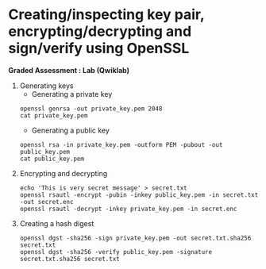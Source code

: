 # Creating/inspecting key pair, encrypting/decrypting and sign/verify using OpenSSL

**Graded Assessment : Lab (Qwiklab)**

1. Generating keys<br>
   * Generating a private key
    ```
    openssl genrsa -out private_key.pem 2048
    cat private_key.pem
    ```
   * Generating a public key
    ```
    openssl rsa -in private_key.pem -outform PEM -pubout -out public_key.pem
    cat public_key.pem
    ```
2. Encrypting and decrypting
   ```
   echo 'This is very secret message' > secret.txt
   openssl rsautl -encrypt -pubin -inkey public_key.pem -in secret.txt -out secret.enc
   openssl rsautl -decrypt -inkey private_key.pem -in secret.enc
   ```
3. Creating a hash digest
   ```
   openssl dgst -sha256 -sign private_key.pem -out secret.txt.sha256 secret.txt
   openssl dgst -sha256 -verify public_key.pem -signature secret.txt.sha256 secret.txt
   ```